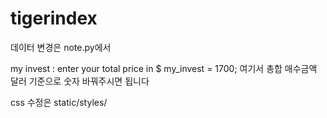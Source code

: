 # tigerindex

데이터 변경은 note.py에서

my invest : enter your total price in $
my_invest = 1700;
여기서 총합 매수금액 달러 기준으로 숫자 바꿔주시면 됩니다

css 수정은 static/styles/
